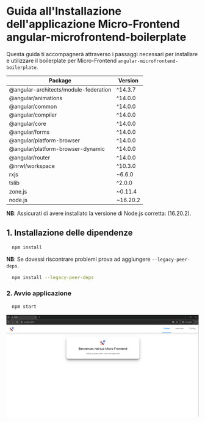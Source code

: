 # Guida all'Installazione dell'applicazione Micro-Frontend angular-microfrontend-boilerplate

Questa guida ti accompagnerà attraverso i passaggi necessari per installare e utilizzare il boilerplate per Micro-Frontend `angular-microfrontend-boilerplate`.

| Package                               | Version   |
|---------------------------------------|-----------|
| @angular-architects/module-federation | ^14.3.7   |
| @angular/animations                   | ^14.0.0   |
| @angular/common                       | ^14.0.0   |
| @angular/compiler                     | ^14.0.0   |
| @angular/core                         | ^14.0.0   |
| @angular/forms                        | ^14.0.0   |
| @angular/platform-browser             | ^14.0.0   |
| @angular/platform-browser-dynamic     | ^14.0.0   |
| @angular/router                       | ^14.0.0   |
| @nrwl/workspace                       | ^10.3.0   |
| rxjs                                  | ~6.6.0    |
| tslib                                 | ^2.0.0    |
| zone.js                               | ~0.11.4   |
| node.js                               | ~16.20.2  |

**NB**: Assicurati di avere installato la versione di Node.js corretta: (16.20.2).


## 1. Installazione delle dipendenze

```bash
  npm install
```

**NB**: Se dovessi riscontrare problemi prova ad aggiungere `--legacy-peer-deps`.

```bash
  npm install --legacy-peer-deps
```

### 2. Avvio applicazione

```bash
  npm start
```

![Esempio di Immagine](assets/MFE-2.png)

